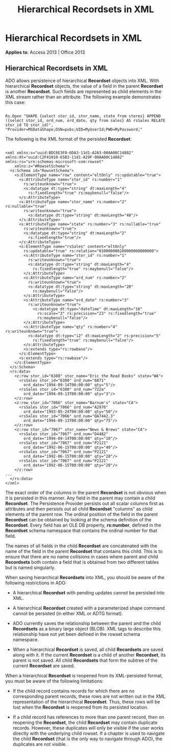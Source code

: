 ﻿---
title: Hierarchical Recordsets in XML
TOCTitle: Hierarchical Recordsets in XML
ms:assetid: 606dee87-8762-6cc2-a151-94d34031b35f
ms:mtpsurl: https://msdn.microsoft.com/library/JJ249351(v=office.15)
ms:contentKeyID: 48545181
ms.date: 09/18/2015
mtps_version: v=office.15
---

# Hierarchical Recordsets in XML


**Applies to**: Access 2013 | Office 2013

## Hierarchical Recordsets in XML

ADO allows persistence of hierarchical **Recordset** objects into XML. With hierarchical **Recordset** objects, the value of a field in the parent **Recordset** is another **Recordset**. Such fields are represented as child elements in the XML stream rather than an attribute. The following example demonstrates this case:

``` 
 
Rs.Open "SHAPE {select stor_id, stor_name, state from stores} APPEND ({select stor_id, ord_num, ord_date, qty from sales} AS rsSales RELATE stor_id TO stor_id)", "Provider=MSDataShape;DSN=pubs;UID=MyUserId;PWD=MyPassword;" 
```

The following is the XML format of the persisted **Recordset**:

``` 
 
<xml xmlns:s="uuid:BDC6E3F0-6DA3-11d1-A2A3-00AA00C14882"     xmlns:dt="uuid:C2F41010-65B3-11d1-A29F-00AA00C14882"     xmlns:rs="urn:schemas-microsoft-com:rowset"  
    xmlns:z="#RowsetSchema">  
  <s:Schema id="RowsetSchema">  
    <s:ElementType name="row" content="eltOnly" rs:updatable="true">  
      <s:AttributeType name="stor_id" rs:number="1"  
        rs:writeunknown="true">  
        <s:datatype dt:type="string" dt:maxLength="4"  
          rs:fixedlength="true" rs:maybenull="false"/>  
      </s:AttributeType>  
      <s:AttributeType name="stor_name" rs:number="2" rs:nullable="true"  
        rs:writeunknown="true">  
          <s:datatype dt:type="string" dt:maxLength="40"/>  
      </s:AttributeType>  
      <s:AttributeType name="state" rs:number="3" rs:nullable="true"  
        rs:writeunknown="true">  
        <s:datatype dt:type="string" dt:maxLength="2"  
          rs:fixedlength="true"/>  
      </s:AttributeType>  
      <s:ElementType name="rsSales" content="eltOnly"  
        rs:updatable="true" rs:relation="010000000100000000000000">  
        <s:AttributeType name="stor_id" rs:number="1"  
          rs:writeunknown="true">  
          <s:datatype dt:type="string" dt:maxLength="4"  
            rs:fixedlength="true" rs:maybenull="false"/>  
        </s:AttributeType>  
        <s:AttributeType name="ord_num" rs:number="2"  
          rs:writeunknown="true">  
          <s:datatype dt:type="string" dt:maxLength="20"  
            rs:maybenull="false"/>  
        </s:AttributeType>  
        <s:AttributeType name="ord_date" rs:number="3"  
          rs:writeunknown="true">  
            <s:datatype dt:type="dateTime" dt:maxLength="16"  
              rs:scale="3" rs:precision="23" rs:fixedlength="true"  
              rs:maybenull="false"/>  
        </s:AttributeType>  
        <s:AttributeType name="qty" rs:number="4" rs:writeunknown="true">  
          <s:datatype dt:type="i2" dt:maxLength="2" rs:precision="5"  
            rs:fixedlength="true" rs:maybenull="false"/>  
        </s:AttributeType>  
        <s:extends type="rs:rowbase"/>  
      </s:ElementType>  
      <s:extends type="rs:rowbase"/>  
    </s:ElementType>  
  </s:Schema>  
  <rs:data>  
    <z:row stor_id="6380" stor_name="Eric the Read Books" state="WA">  
      <rsSales stor_id="6380" ord_num="6871"  
        ord_date="1994-09-14T00:00:00" qty="5"/>  
      <rsSales stor_id="6380" ord_num="722a"  
        ord_date="1994-09-13T00:00:00" qty="3"/>  
    </z:row>  
    <z:row stor_id="7066" stor_name="Barnum's" state="CA">  
      <rsSales stor_id="7066" ord_num="A2976"  
        ord_date="1993-05-24T00:00:00" qty="50"/>  
      <rsSales stor_id="7066" ord_num="QA7442.3"  
        ord_date="1994-09-13T00:00:00" qty="75"/>  
    </z:row>  
    <z:row stor_id="7067" stor_name="News & Brews" state="CA">  
      <rsSales stor_id="7067" ord_num="D4482"  
        ord_date="1994-09-14T00:00:00" qty="10"/>  
      <rsSales stor_id="7067" ord_num="P2121"  
        ord_date="1992-06-15T00:00:00" qty="40"/>  
      <rsSales stor_id="7067" ord_num="P2121"  
        ord_date="1992-06-15T00:00:00" qty="20"/>  
      <rsSales stor_id="7067" ord_num="P2121"  
        ord_date="1992-06-15T00:00:00" qty="20"/>  
    </z:row>  
... 
  </rs:data>  
</xml>  
```

The exact order of the columns in the parent **Recordset** is not obvious when it is persisted in this manner. Any field in the parent may contain a child **Recordset**. The Persistence Provider persists out all scalar columns first as attributes and then persists out all child **Recordset** "columns" as child elements of the parent row. The ordinal position of the field in the parent **Recordset** can be obtained by looking at the schema definition of the **Recordset**. Every field has an OLE DB property, **rs:number**, defined in the **Recordset** schema namespace that contains the ordinal number for that field.

The names of all fields in the child **Recordset** are concatenated with the name of the field in the parent **Recordset** that contains this child. This is to ensure that there are no name collisions in cases where parent and child **Recordsets** both contain a field that is obtained from two different tables but is named singularly.

When saving hierarchical **Recordsets** into XML, you should be aware of the following restrictions in ADO:

  - A hierarchical **Recordset** with pending updates cannot be persisted into XML.

  - A hierarchical **Recordset** created with a parameterized shape command cannot be persisted (in either XML or ADTG format).

  - ADO currently saves the relationship between the parent and the child **Recordsets** as a binary large object (BLOB). XML tags to describe this relationship have not yet been defined in the rowset schema namespace.

  - When a hierarchical **Recordset** is saved, all child **Recordsets** are saved along with it. If the current **Recordset** is a child of another **Recordset**, its parent is not saved. All child **Recordsets** that form the subtree of the current **Recordset** are saved.

When a hierarchical **Recordset** is reopened from its XML-persisted format, you must be aware of the following limitations:

  - If the child record contains records for which there are no corresponding parent records, these rows are not written out in the XML representation of the hierarchical **Recordset**. Thus, these rows will be lost when the **Recordset** is reopened from its persisted location.

  - If a child record has references to more than one parent record, then on reopening the **Recordset**, the child **Recordset** may contain duplicate records. However, these duplicates will only be visible if the user works directly with the underlying child rowset. If a chapter is used to navigate the child **Recordset** (that is the only way to navigate through ADO), the duplicates are not visible.

